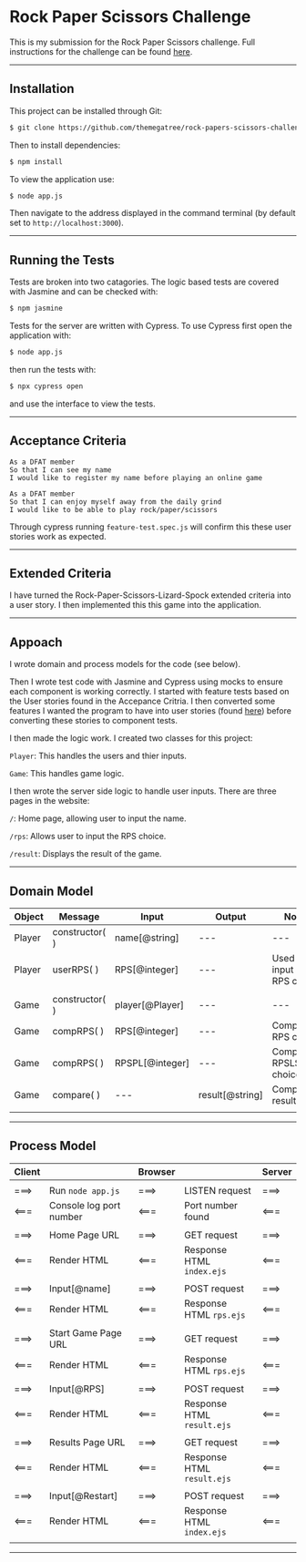 # Rock Paper Scissors Challenge

This is my submission for the Rock Paper Scissors challenge. Full instructions for the challenge can be found [here](./instructions.md).

---
## Installation
This project can be installed through Git:

```bash
$ git clone https://github.com/themegatree/rock-papers-scissors-challenge
```

Then to install dependencies:

```bash
$ npm install
```

To view the application use:
```bash
$ node app.js
```

Then navigate to the address displayed in the command terminal (by default set to `http://localhost:3000`).

---
## Running the Tests

Tests are broken into two catagories. The logic based tests are covered with Jasmine and can be checked with:

```bash
$ npm jasmine
```
Tests for the server are written with Cypress. To use Cypress first open the application with:

```bash
$ node app.js
```

then run the tests with:

```bash
$ npx cypress open
```

and use the interface to view the tests.

---
## Acceptance Criteria

```
As a DFAT member
So that I can see my name
I would like to register my name before playing an online game

As a DFAT member
So that I can enjoy myself away from the daily grind
I would like to be able to play rock/paper/scissors
```

Through cypress running `feature-test.spec.js` will confirm this these user stories work as expected.

---

## Extended Criteria

I have turned the Rock-Paper-Scissors-Lizard-Spock extended criteria into a user story. I then implemented this this game into the application. 

---
## Appoach

I wrote domain and process models for the code (see below). 

Then I wrote test code with Jasmine and Cypress using mocks to ensure each component is working correctly. I started with feature tests based on the User stories found in the Accepance Critria. I then converted some features I wanted the program to have into user stories (found [here](./user-stories.md)) before converting these stories to component tests.

I then made the logic work. I created two classes for this project:

`Player`: This handles the users and thier inputs.

`Game`: This handles game logic.

I then wrote the server side logic to handle user inputs. There are three pages in the website: 

`/`: Home page, allowing user to input the name.

`/rps`: Allows user to input the RPS choice.

`/result`: Displays the result of the game.

---
## Domain Model
Object | Message | Input | Output | Notes
---|---|---|--- | ----
Player | constructor( ) | name[@string] | --- | ---
Player | userRPS( ) |  RPS[@integer] | --- | Used to input User RPS choice 
| | | |
Game | constructor( ) | player[@Player] | --- | ---
Game | compRPS( ) | RPS[@integer] | --- | Computer's RPS choice
Game | compRPS( ) | RPSPL[@integer] | --- | Computer's RPSLS choice
Game | compare( ) | --- | result[@string] | Compares results
| | | | 

---
## Process Model
Client | | Browser | | Server
---| --- |--- |--- | ---
| | | | 
===> | Run `node app.js` | ===> | LISTEN request | ===>
<===| Console log port number | <=== | Port number found | <===
| | | | 
===> | Home Page URL | ===> | GET request | ===>
<===| Render HTML | <=== | Response HTML `index.ejs` | <===
| | | | 
===> |Input[@name] | ===> | POST request | ===>
 <=== | Render HTML | <=== | Response HTML `rps.ejs` |<===
| | | | 
===> | Start Game Page URL | ===> | GET request | ===>
<===| Render HTML | <=== | Response HTML `rps.ejs` | <===
| | | | 
===> | Input[@RPS] |===> | POST request | ===>
<=== | Render HTML | <=== | Response HTML `result.ejs` | <===
| | | | 
===> | Results Page URL | ===> | GET request | ===>
<===| Render HTML | <=== | Response HTML `result.ejs` | <===
| | | | 
===> | Input[@Restart] |===> | POST request | ===>
<=== | Render HTML | <=== | Response HTML `index.ejs` | <===
| | | | 

---
